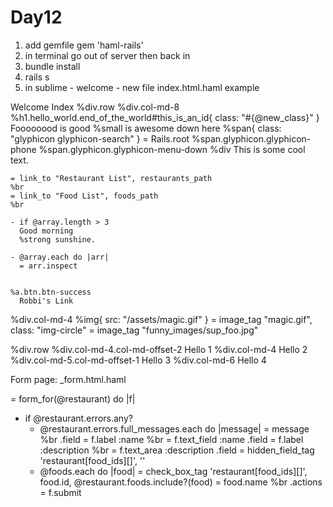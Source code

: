 # Day12
<!-- HAML -->
1. add gemfile 
gem 'haml-rails'
2. in terminal go out of server then back in
3. bundle install
4. rails s
5. in sublime - welcome - new file index.html.haml
example

Welcome Index
%div.row
  %div.col-md-8
    %h1.hello_world.end_of_the_world#this_is_an_id{ class: "#{@new_class}" }
      Foooooood
      is good
      %small
        is awesome
    down here
    %span{ class: "glyphicon glyphicon-search" }
    = Rails.root
    %span.glyphicon.glyphicon-phone
    %span.glyphicon.glyphicon-menu-down
    %div
      This is some cool text.

    = link_to "Restaurant List", restaurants_path
    %br
    = link_to "Food List", foods_path
    %br

    - if @array.length > 3
      Good morning
      %strong sunshine.

    - @array.each do |arr|
      = arr.inspect


    %a.btn.btn-success
      Robbi's Link

  %div.col-md-4
    %img{ src: "/assets/magic.gif" }
    = image_tag "magic.gif", class: "img-circle"
    = image_tag "funny_images/sup_foo.jpg"

%div.row
  %div.col-md-4.col-md-offset-2
    Hello 1
  %div.col-md-4
    Hello 2
  %div.col-md-5.col-md-offset-1
    Hello 3
  %div.col-md-6
    Hello 4

Form page:
_form.html.haml

= form_for(@restaurant) do |f|
  - if @restaurant.errors.any?
    - @restaurant.errors.full_messages.each do |message|
      = message
      %br
  .field
    = f.label :name
    %br
      = f.text_field :name
  .field
    = f.label :description
    %br
      = f.text_area :description
  .field
    = hidden_field_tag 'restaurant[food_ids][]', ''
    - @foods.each do |food|
      = check_box_tag 'restaurant[food_ids][]', food.id, @restaurant.foods.include?(food)
      = food.name
      %br
  .actions
    = f.submit